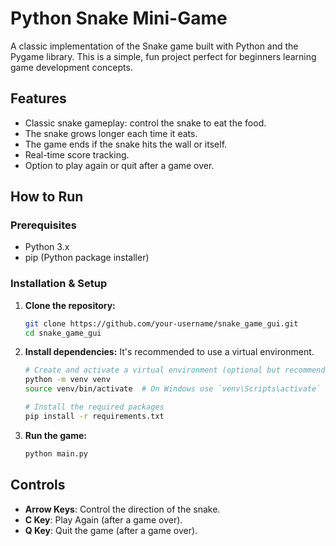 # Python Snake Mini-Game

A classic implementation of the Snake game built with Python and the Pygame library. This is a simple, fun project perfect for beginners learning game development concepts.


## Features

*   Classic snake gameplay: control the snake to eat the food.
*   The snake grows longer each time it eats.
*   The game ends if the snake hits the wall or itself.
*   Real-time score tracking.
*   Option to play again or quit after a game over.

## How to Run

### Prerequisites

*   Python 3.x
*   pip (Python package installer)

### Installation & Setup

1.  **Clone the repository:**
    ```bash
    git clone https://github.com/your-username/snake_game_gui.git
    cd snake_game_gui
    ```

2.  **Install dependencies:**
    It's recommended to use a virtual environment.
    ```bash
    # Create and activate a virtual environment (optional but recommended)
    python -m venv venv
    source venv/bin/activate  # On Windows use `venv\Scripts\activate`

    # Install the required packages
    pip install -r requirements.txt
    ```

3.  **Run the game:**
    ```bash
    python main.py
    ```

## Controls

*   **Arrow Keys**: Control the direction of the snake.
*   **C Key**: Play Again (after a game over).
*   **Q Key**: Quit the game (after a game over).
